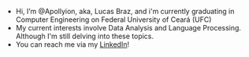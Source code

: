 - Hi, I’m @Apollyion, aka, Lucas Braz, and i'm currently graduating in Computer Engineering on Federal University of Ceará  (UFC)
- My current interests involve Data Analysis and Language Processing. Although I'm still delving into these topics.
- You can reach me via my [LinkedIn](https://www.linkedin.com/in/lucas-jos%C3%A9-l-braz-84747aa4/)!

<!---
Apollyion/Apollyion is a ✨ special ✨ repository because its `README.md` (this file) appears on your GitHub profile.
You can click the Preview link to take a look at your changes.
--->
